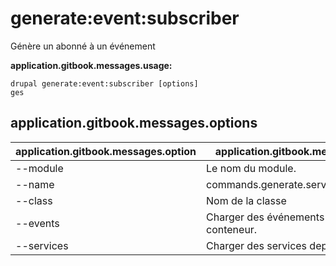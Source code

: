 # generate:event:subscriber
Génère un abonné à un événement

**application.gitbook.messages.usage:**
```
drupal generate:event:subscriber [options]
ges
```

## application.gitbook.messages.options
application.gitbook.messages.option | application.gitbook.messages.details
-------|-------------
--module | Le nom du module.
--name | commands.generate.service.options.name
--class | Nom de la classe
--events | Charger des événements depuis le conteneur.
--services | Charger des services depuis le conteneur.
